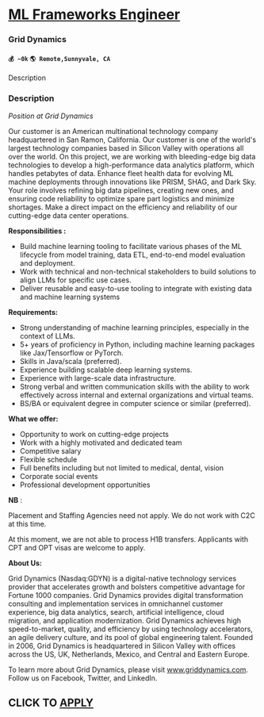 # [ML Frameworks Engineer](https://www.remotewlb.com/apply/ml-frameworks-engineer-55410)  
### Grid Dynamics  
#### `💰 ~0k` `🌎 Remote,Sunnyvale, CA`  

Description

### Description

_Position at Grid Dynamics_

Our customer is an American multinational technology company headquartered in San Ramon, California. Our customer is one of the world's largest technology companies based in Silicon Valley with operations all over the world. On this project, we are working with bleeding-edge big data technologies to develop a high-performance data analytics platform, which handles petabytes of data. Enhance fleet health data for evolving ML machine deployments through innovations like PRISM, SHAG, and Dark Sky. Your role involves refining big data pipelines, creating new ones, and ensuring code reliability to optimize spare part logistics and minimize shortages. Make a direct impact on the efficiency and reliability of our cutting-edge data center operations.

**Responsibilities :**

  * Build machine learning tooling to facilitate various phases of the ML lifecycle from model training, data ETL, end-to-end model evaluation and deployment.
  * Work with technical and non-technical stakeholders to build solutions to align LLMs for specific use cases.
  * Deliver reusable and easy-to-use tooling to integrate with existing data and machine learning systems

**Requirements:**

  * Strong understanding of machine learning principles, especially in the context of LLMs.
  * 5+ years of proficiency in Python, including machine learning packages like Jax/Tensorflow or PyTorch.
  * Skills in Java/scala (preferred).
  * Experience building scalable deep learning systems. 
  * Experience with large-scale data infrastructure.
  * Strong verbal and written communication skills with the ability to work effectively across internal and external organizations and virtual teams.
  * BS/BA or equivalent degree in computer science or similar (preferred). 

**What we offer:**

  * Opportunity to work on cutting-edge projects
  * Work with a highly motivated and dedicated team
  * Competitive salary
  * Flexible schedule
  * Full benefits including but not limited to medical, dental, vision
  * Corporate social events
  * Professional development opportunities

**NB** :

Placement and Staffing Agencies need not apply. We do not work with C2C at this time.

At this moment, we are not able to process H1B transfers. Applicants with CPT and OPT visas are welcome to apply.

**About Us:**

Grid Dynamics (Nasdaq:GDYN) is a digital-native technology services provider that accelerates growth and bolsters competitive advantage for Fortune 1000 companies. Grid Dynamics provides digital transformation consulting and implementation services in omnichannel customer experience, big data analytics, search, artificial intelligence, cloud migration, and application modernization. Grid Dynamics achieves high speed-to-market, quality, and efficiency by using technology accelerators, an agile delivery culture, and its pool of global engineering talent. Founded in 2006, Grid Dynamics is headquartered in Silicon Valley with offices across the US, UK, Netherlands, Mexico, and Central and Eastern Europe.

To learn more about Grid Dynamics, please visit www.griddynamics.com. Follow us on Facebook, Twitter, and LinkedIn.

  
## CLICK TO [APPLY](https://www.remotewlb.com/apply/ml-frameworks-engineer-55410)

